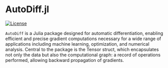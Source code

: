 # AutoDiff.jl

[![License](https://img.shields.io/badge/License-MIT-blue.svg)](LICENSE.txt)

`AutoDiff` is a Julia package designed for automatic differentiation, enabling efficient and precise gradient computations necessary for a wide range of applications including machine learning, optimization, and numerical analysis.
Central to the package is the Tensor struct, which encapsulates not only the data but also the computational graph: a record of operations performed, allowing backward propagation of gradients.
